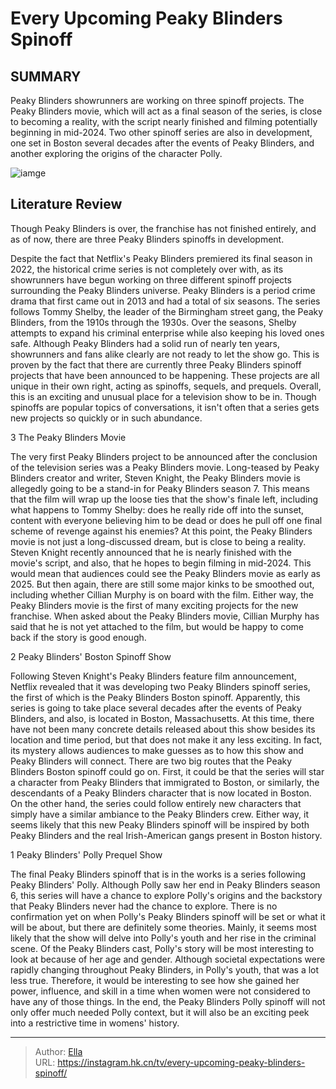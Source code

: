 # Every Upcoming Peaky Blinders Spinoff


## SUMMARY 


 Peaky Blinders showrunners are working on three spinoff projects. 
 The Peaky Blinders movie, which will act as a final season of the series, is close to becoming a reality, with the script nearly finished and filming potentially beginning in mid-2024. 
 Two other spinoff series are also in development, one set in Boston several decades after the events of Peaky Blinders, and another exploring the origins of the character Polly. 

![iamge](https://static1.srcdn.com/wordpress/wp-content/uploads/2022/06/peaky-blinders-season-6.jpg)

## Literature Review

Though Peaky Blinders is over, the franchise has not finished entirely, and as of now, there are three Peaky Blinders spinoffs in development.




Despite the fact that Netflix&#39;s Peaky Blinders premiered its final season in 2022, the historical crime series is not completely over with, as its showrunners have begun working on three different spinoff projects surrounding the Peaky Blinders universe. Peaky Blinders is a period crime drama that first came out in 2013 and had a total of six seasons. The series follows Tommy Shelby, the leader of the Birmingham street gang, the Peaky Blinders, from the 1910s through the 1930s. Over the seasons, Shelby attempts to expand his criminal enterprise while also keeping his loved ones safe.
Although Peaky Blinders had a solid run of nearly ten years, showrunners and fans alike clearly are not ready to let the show go. This is proven by the fact that there are currently three Peaky Blinders spinoff projects that have been announced to be happening. These projects are all unique in their own right, acting as spinoffs, sequels, and prequels. Overall, this is an exciting and unusual place for a television show to be in. Though spinoffs are popular topics of conversations, it isn&#39;t often that a series gets new projects so quickly or in such abundance.









 








 3  The Peaky Blinders Movie 


 







The very first Peaky Blinders project to be announced after the conclusion of the television series was a Peaky Blinders movie. Long-teased by Peaky Blinders creator and writer, Steven Knight, the Peaky Blinders movie is allegedly going to be a stand-in for Peaky Blinders season 7. This means that the film will wrap up the loose ties that the show&#39;s finale left, including what happens to Tommy Shelby: does he really ride off into the sunset, content with everyone believing him to be dead or does he pull off one final scheme of revenge against his enemies?
At this point, the Peaky Blinders movie is not just a long-discussed dream, but is close to being a reality. Steven Knight recently announced that he is nearly finished with the movie&#39;s script, and also, that he hopes to begin filming in mid-2024. This would mean that audiences could see the Peaky Blinders movie as early as 2025. But then again, there are still some major kinks to be smoothed out, including whether Cillian Murphy is on board with the film. Either way, the Peaky Blinders movie is the first of many exciting projects for the new franchise.
When asked about the Peaky Blinders movie, Cillian Murphy has said that he is not yet attached to the film, but would be happy to come back if the story is good enough.







 2  Peaky Blinders&#39; Boston Spinoff Show 
        

Following Steven Knight&#39;s Peaky Blinders feature film announcement, Netflix revealed that it was developing two Peaky Blinders spinoff series, the first of which is the Peaky Blinders Boston spinoff. Apparently, this series is going to take place several decades after the events of Peaky Blinders, and also, is located in Boston, Massachusetts. At this time, there have not been many concrete details released about this show besides its location and time period, but that does not make it any less exciting. In fact, its mystery allows audiences to make guesses as to how this show and Peaky Blinders will connect.
There are two big routes that the Peaky Blinders Boston spinoff could go on. First, it could be that the series will star a character from Peaky Blinders that immigrated to Boston, or similarly, the descendants of a Peaky Blinders character that is now located in Boston. On the other hand, the series could follow entirely new characters that simply have a similar ambiance to the Peaky Blinders crew. Either way, it seems likely that this new Peaky Blinders spinoff will be inspired by both Peaky Blinders and the real Irish-American gangs present in Boston history.





 1  Peaky Blinders&#39; Polly Prequel Show 
        

The final Peaky Blinders spinoff that is in the works is a series following Peaky Blinders&#39; Polly. Although Polly saw her end in Peaky Blinders season 6, this series will have a chance to explore Polly&#39;s origins and the backstory that Peaky Blinders never had the chance to explore. There is no confirmation yet on when Polly&#39;s Peaky Blinders spinoff will be set or what it will be about, but there are definitely some theories. Mainly, it seems most likely that the show will delve into Polly&#39;s youth and her rise in the criminal scene.
Of the Peaky Blinders cast, Polly&#39;s story will be most interesting to look at because of her age and gender. Although societal expectations were rapidly changing throughout Peaky Blinders, in Polly&#39;s youth, that was a lot less true. Therefore, it would be interesting to see how she gained her power, influence, and skill in a time when women were not considered to have any of those things. In the end, the Peaky Blinders Polly spinoff will not only offer much needed Polly context, but it will also be an exciting peek into a restrictive time in womens&#39; history.


---

> Author: [Ella](https://instagram.hk.cn/)  
> URL: https://instagram.hk.cn/tv/every-upcoming-peaky-blinders-spinoff/  

